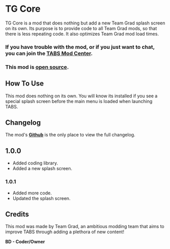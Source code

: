 # TG Core

TG Core is a mod that does nothing but add a new Team Grad splash screen on its own. Its purpose is to provide code to all Team Grad mods, so that there is less repeating code. It also optimizes Team Grad mod load times.

### If you have trouble with the mod, or if you just want to chat, you can join the [TABS Mod Center](https://discord.gg/zrs44qyp7S).

### This mod is [**open source**](https://github.com/donkeyrat/TGCore).

## How To Use

This mod does nothing on its own. You will know its installed if you see a special splash screen before the main menu is loaded when launching TABS.

## Changelog

The mod's [**Github**](https://github.com/donkeyrat/TGCore) is the only place to view the full changelog.

## 1.0.0

 - Added coding library.
 - Added a new splash screen.

### 1.0.1

 - Added more code.
 - Updated the splash screen.

## Credits

This mod was made by Team Grad, an ambitious modding team that aims to improve TABS through adding a plethora of new content!

__BD - Coder/Owner__